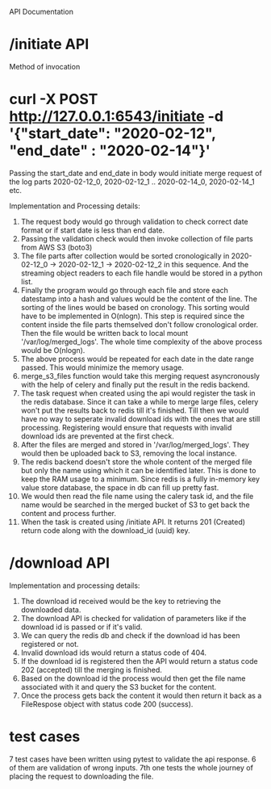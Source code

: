 API Documentation

# /initiate API

Method of invocation 
# curl -X POST http://127.0.0.1:6543/initiate -d '{"start_date": "2020-02-12", "end_date" : "2020-02-14"}'

Passing the start_date and end_date in body would initiate merge request of the log parts 2020-02-12_0, 2020-02-12_1 .. 2020-02-14_0, 2020-02-14_1 etc. 

Implementation and Processing details:

1. The request body would go through validation to check correct date format or if start date is less than end date. 
2. Passing the validation check would then invoke collection of file parts from AWS S3 (boto3)
3. The file parts after collection would be sorted cronologically in 2020-02-12_0 -> 2020-02-12_1 -> 2020-02-12_2 in this sequence. And the streaming object readers to each file handle would be stored in a python list.
4. Finally the program would go through each file and store each datestamp into a hash and values would be the content of the line. The sorting of the lines would be based on cronology. This sorting would have to be implemented in O(nlogn). This step is required since the content inside the file parts themselved don't follow cronological order. Then the file would be written back to local mount '/var/log/merged_logs'. The whole time complexity of the above process would be O(nlogn).
5. The above process would be repeated for each date in the date range passed. This would minimize the memory usage.
6. merge_s3_files function would take this merging request asyncronously with the help of celery and finally put the result in the redis backend.
7. The task request when created using the api would register the task in the redis database. Since it can take a while to merge large files, celery won't put the results back to redis till it's finished. Till then we would have no way to seperate invalid download ids with the ones that are still processing. Registering would ensure that requests with invalid download ids are prevented at the first check.
8. After the files are merged and stored in '/var/log/merged_logs'. They would then be uploaded back to S3, removing the local instance.
9. The redis backend doesn't store the whole content of the merged file but only the name using which it can be identified later. This is done to keep the RAM usage to a minimum. Since redis is a fully in-memory key value store database, the space in db can fill up pretty fast.
10. We would then read the file name using the calery task id, and the file name would be searched in the merged bucket of S3 to get back the content and process further.
11. When the task is created using /initiate API. It returns 201 (Created) return code along with the download_id (uuid) key.


# /download API

Implementation and processing details:

1. The download id received would be the key to retrieving the downloaded data.
2. The download API is checked for validation of parameters like if the download id is passed or if it's valid. 
3. We can query the redis db and check if the download id has been registered or not.
4. Invalid download ids would return a status code of 404.
5. If the download id is registered then the API would return a status code 202 (accepted) till the merging is finished.
6. Based on the download id the process would then get the file name associated with it and query the S3 bucket for the content.
7. Once the process gets back the content it would then return it back as a FileRespose object with status code 200 (success).

# test cases

7 test cases have been written using pytest to validate the api response. 6 of them are validation of wrong inputs. 7th one tests the whole journey of placing the request to downloading the file.
